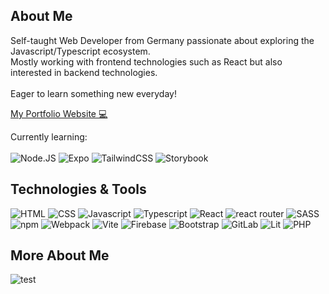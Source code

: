 ## About Me

Self-taught Web Developer from Germany passionate about exploring the Javascript/Typescript ecosystem.
<br/>
Mostly working with frontend technologies such as React but also interested in backend technologies.
<br/><br/>
Eager to learn something new everyday!

[My Portfolio Website 💻](https://JonasHencke.github.io/portfolio/#hero)

Currently learning:
<br/></br>
![Node.JS](https://img.shields.io/badge/node.js-5DAE47?logo=node.js&logoColor=white&style=for-the-badge)
![Expo](https://img.shields.io/badge/expo-000121?logo=expo&logoColor=white&style=for-the-badge)
![TailwindCSS](https://img.shields.io/badge/tailwindcss-00BCFF?logo=tailwindcss&logoColor=white&style=for-the-badge)
![Storybook](https://img.shields.io/badge/storybook-FF4D89?logo=storybook&logoColor=white&style=for-the-badge)


## Technologies & Tools
![HTML](https://img.shields.io/badge/HTML-e34c26?logo=HTML5&logoColor=white&style=for-the-badge)
![CSS](https://img.shields.io/badge/CSS-2965f1?logo=CSS3&logoColor=white&style=for-the-badge)
![Javascript](https://img.shields.io/badge/Javascript-black?logo=Javascript&logoColor=ebde34&style=for-the-badge)
![Typescript](https://img.shields.io/badge/Typescript-3178C6?logo=Typescript&logoColor=white&style=for-the-badge)
![React](https://img.shields.io/badge/React-34baeb?logo=react&logoColor=white&style=for-the-badge)
![react router](https://img.shields.io/badge/react%20router-red?logo=react-router&logoColor=white&style=for-the-badge)
![SASS](https://img.shields.io/badge/SASS-cc6699?logo=sass&logoColor=white&style=for-the-badge)
![npm](https://img.shields.io/badge/npm-cb3837?logo=npm&logoColor=white&style=for-the-badge)
![Webpack](https://img.shields.io/badge/webpack-1c78c0?logo=webpack&logoColor=white&style=for-the-badge)
![Vite](https://img.shields.io/badge/Vite-A45EE9?logo=vite&logoColor=white&style=for-the-badge)
![Firebase](https://img.shields.io/badge/Firebase-FFA611?logo=firebase&logoColor=white&style=for-the-badge)
![Bootstrap](https://img.shields.io/badge/bootstrap-7E1BF9?logo=bootstrap&logoColor=white&style=for-the-badge)
![GitLab](https://img.shields.io/badge/gitlab-F56924?logo=gitlab&logoColor=white&style=for-the-badge)
![Lit](https://img.shields.io/badge/lit-4C65FF?logo=lit&logoColor=white&style=for-the-badge)
![PHP](https://img.shields.io/badge/php-787CB4?logo=php&logoColor=white&style=for-the-badge)

## More About Me

![test](https://github-readme-stats.vercel.app/api/top-langs/?username=JonasHencke&theme=react)
